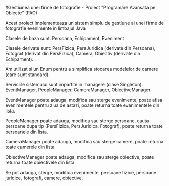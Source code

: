 #Gestiunea unei firme de fotografie - Proiect "Programare Avansata pe Obiecte" (PAO)

Acest proiect implementeaza un sistem simplu de gestiune al unei firme de fotografie evenimente in limbajul Java

Clasele de baza sunt: Persoana, Echipament, Eveniment

Clasele derivate sunt: PersFizica, PersJuridica (derivate din Persoana), Fotograf (derivat din PersFizica), Camera, Obiectiv (derivate din Echipament).

Am utilizat si un Enum pentru a simplifica stocarea modelelor de camere (care sunt standard).

Serviciile sistemului sunt impartite in managere (clase Singleton): EventManager, PeopleManager, CameraManager, ObiectiveManager.

EventManager poate adauga, modifica sau sterge evenimente, poate afisa evenimentele pentru ziua de astazi, poate returna toate evenimentele din lista.

PeopleManager poate adauga, modifica sau sterge persoane, cauta persoane dupa tip (PersFizica, PersJuridica, Fotograf), poate returna toate persoanele din lista.

CameraManager poate adauga, modifica sau sterge camere, poate returna toate camerele din lista.

ObiectiveManager poate adauga, modifica sau sterge obiective, poate returna toate obiectivele din lista.

Se pot adauga, sterge, modifica evenimente, persoane fizice, persoane juridice, fotografi, camere, obiective.
